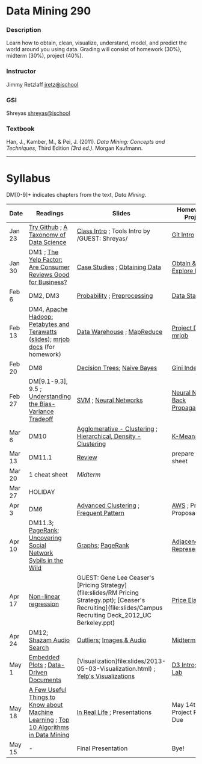 # Data Mining 290

### Description
Learn how to obtain, clean, visualize, understand, model, and
predict the world around you using data.  Grading will consist of homework
(30%), midterm (30%), project (40%).

### Instructor
Jimmy Retzlaff <jretz@ischool>

### GSI
Shreyas <shreyas@ischool>

### Textbook
Han, J., Kamber, M., & Pei, J. (2011). _Data Mining: Concepts and Techniques_, Third Edition *(3rd ed.)*. Morgan Kaufmann.

---

# Syllabus
DM[0-9]+ indicates chapters from the text, _Data Mining_.

| Date   | Readings                                                                                                                                                                                                                                   | Slides                                                                                                                                                           | Homework / Project                                                                                  |
|--------|--------------------------------------------------------------------------------------------------------------------------------------------------------------------------------------------------------------------------------------------|------------------------------------------------------------------------------------------------------------------------------------------------------------------|-----------------------------------------------------------------------------------------------------|
| Jan 23 | [Try Github](http://try.github.com) ; [A Taxonomy of Data Science](http://www.dataists.com/2010/09/a-taxonomy-of-data-science/)                                                                                                            | [Class Intro](file:slides/2013-01-25-Intro.html) ; Tools Intro by /GUEST: Shreyas/                                                                               | [Git Intro](https://github.com/seekshreyas/Introduction-to-Git-Github)                              |
| Jan 30 | DM1 ; [The Yelp Factor: Are Consumer Reviews Good for Business?](http://hbswk.hbs.edu/item/6836.html)                                                                                                                                      | [Case Studies](file:slides/2013-02-01-CaseStudies.html) ; [Obtaining Data](file:slides/2013-02-01-Obtaining-Data.html)                                           | [Obtain & Explore Data](file:slides/2013-02-01-Lab.html)                                            |
| Feb 6  | DM2, DM3                                                                                                                                                                                                                                   | [Probability](file:slides/2013-02-08-Probability.html) ; [Preprocessing](file:slides/2013-02-08-Preprocessing.html)                                              | [Data Stats](file:slides/2013-02-08-Lab.html)                                                       |
| Feb 13 | DM4, [Apache Hadoop: Petabytes and Terawatts](http://www.youtube.com/watch?v=SS27F-hYWfU) ([slides](http://prezi.com/u0ukvqzpyh5p/apache-hadoop-petabytes-and-terawatts/)); [mrjob docs](http://packages.python.org/mrjob/) (for homework) | [Data Warehouse](file:slides/2013-02-15-Data-Warehouse.html) ; [MapReduce](file:slides/2013-02-15-MapReduce.html)                                                | [Project Details](file:slides/2013-02-15-Project.html) ; [mrjob](file:slides/2013-02-15-mrjob.html) |
| Feb 20 | DM8                                                                                                                                                                                                                                        | [Decision Trees](file:slides/2013-02-22-Decision-Trees.html); [Naive Bayes](file:slides/2013-02-22-Bayes.html)                                                   | [Gini Index](file:slides/2013-02-22-Gini.html)                                                      |
| Feb 27 | DM[9.1-9.3], 9.5 ; [Understanding the Bias-Variance Tradeoff](http://scott.fortmann-roe.com/docs/BiasVariance.html)                                                                                                                        | [SVM](file:slides/2013-03-01-SVM.html) ; [Neural Networks](file:slides/2013-03-01-Neural-Network.html)                                                           | [Neural Network Back Propagation](file:slides/2013-03-01-Lab-NN.html)                               |
| Mar 6  | DM10                                                                                                                                                                                                                                       | [Agglomerative - Clustering](file:slides/2013-03-07-Clustering.html) ; [Hierarchical, Density - Clustering](file:slides/2013-03-07-Hierarchical.html)            | [K-Means](file:slides/2013-03-07-k-means.html)                                                      |
| Mar 13 | DM11.1                                                                                                                                                                                                                                     | [Review](file:slides/2013-03-15-Review.html)                                                                                                                     | prepare 1 cheat sheet                                                                               |
| Mar 20 | 1 cheat sheet                                                                                                                                                                                                                              | *Midterm*                                                                                                                                                        |                                                                                                     |
| Mar 27 | HOLIDAY                                                                                                                                                                                                                                    |                                                                                                                                                                  |                                                                                                     |
| Apr 3  | DM6                                                                                                                                                                                                                                        | [Advanced Clustering](file:slides/2013-03-15-Advanced-Cluster.html) ; [Frequent Pattern](file:slides/2013-04-05-Frequent-Pattern.html)                           | [AWS](file:slides/2013-04-05-AWS.html) ; Project Proposal Due                                       |
| Apr 10 | DM11.3; [PageRank](http://ilpubs.stanford.edu:8090/422/1/1999-66.pdf); [Uncovering Social Network Sybils in the Wild](http://arxiv.org/pdf/1106.5321)                                                                                      | [Graphs](file:slides/2013-04-12-Graphs.html); [PageRank](file:slides/2013-04-12-PageRank.html)                                                                   | [Adjacency Representations](file:slides/2013-04-12-AdjacencyRepresentations.html)                   |
| Apr 17 | [Non-linear regression](file:slides/2013-04-19-Nonlinear.pdf)                                                                                                                                                                              | GUEST: Gene Lee Ceaser's [Pricing Strategy](file:slides/RM Pricing Strategy.ppt); [Ceaser's Recruiting](file:slides/Campus Recruiting Deck_2012_UC Berkeley.ppt) | [Price Elasticity](file:slides/2013-04-19-Elasticity.html)                                          |
| Apr 24 | DM12; [Shazam Audio Search](http://www.ee.columbia.edu/~dpwe/papers/Wang03-shazam.pdf)                                                                                                                                                     | [Outliers](file:slides/2013-04-26-Outliers.html); [Images & Audio](file:slides/2013-04-26-Multimedia.html)                                                       | [Midterm Review](file:slides/2013-04-26-Midterm-HW.html)                                            |
| May 1  | [Embedded Plots](https://groups.google.com/group/gsofgs/attach/2f1cdd7a999c3ad8/embedded-plots.pdf?part=2&authuser=0) ; [Data-Driven Documents](http://vis.stanford.edu/files/2011-D3-InfoVis.pdf)                                         | [Visualization]file:slides/2013-05-03-Visualization.html) ; [Yelp's Visualizations](file:slides/2013-05-03-Yelp-Visualization.html)                              | [D3 Intro](http://vogievetsky.github.io/IntroD3/); [D3 Lab](file:slides/2013-05-03-D3.html)         |
| May 18 | [A Few Useful Things to Know about Machine Learning](http://homes.cs.washington.edu/~pedrod/papers/cacm12.pdf) ; [Top 10 Algorithms in Data Mining](http://www.cs.uvm.edu/~icdm/algorithms/10Algorithms-08.pdf)                            | [In Real Life](file:slides/2013-05-10-Real-World.html) ; Presentations                                                                                           | May 14th: Project Papers Due                                                                        |
| May 15 |  -                                                                                                                                                                                                                                         | Final Presentation                                                                                                                                               | Bye!                                                                                                |
